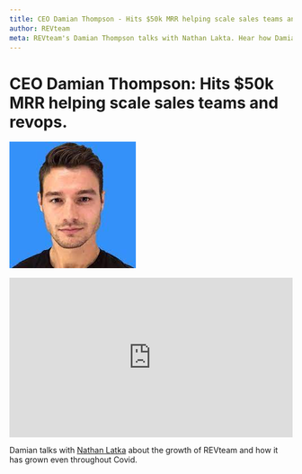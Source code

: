 ```yaml
---
title: CEO Damian Thompson - Hits $50k MRR helping scale sales teams and revops.
author: REVteam
meta: REVteam's Damian Thompson talks with Nathan Lakta. Hear how Damian scaled REV.team to $50K MRR in Covid times.
---
```


# CEO Damian Thompson: Hits $50k MRR helping scale sales teams and revops.

![featured image](./img/nathanlatka.jpeg)

<div class="hs-embed-wrapper" data-service="youtube" data-responsive="true" style="position: relative; overflow: hidden; width: 100%; height: auto; padding: 0; max-width: 560px; max-height: 315px; min-width: 256px; display: block; margin: auto;"><div class="hs-embed-content-wrapper"><div style="position: relative; overflow: hidden; max-width: 100%; padding-bottom: 56.25%; margin: 0px;"><iframe width="560" height="315" src="https://www.youtube.com/embed/C2aE8jw0NwM" title="YouTube video player" frameborder="0" allow="accelerometer; autoplay; clipboard-write; encrypted-media; gyroscope; picture-in-picture" allowfullscreen style="position: absolute; top: 0px; left: 0px; width: 100%; height: 100%; border: none;"></iframe></div></div></div>

Damian talks with [Nathan Latka](http://nathanlatka.com/) about the growth of REVteam and how it has grown even throughout Covid.